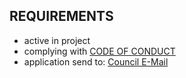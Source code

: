 ## REQUIREMENTS
* active in project
* complying with [CODE OF CONDUCT](https://github.com/BurningPho3nix/Setup-Tool-for-Fedora/blob/stable/CODE_OF_CONDUCT.md)
* application send to: [Council E-Mail](mailto:council@burningpho3nix.xyz)
